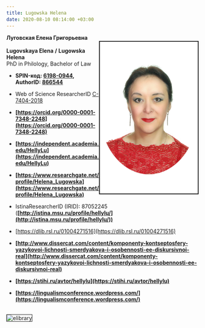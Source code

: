 ```yaml
---
title: Lugowska Helena
date: 2020-08-10 08:14:00 +03:00
---
```


**Луговская Елена Григорьевна**
<br>
<img width="257" height="397" align="right"  border="2" alt="photo" src="Lugowsk_.jpg"/>
<br>
**Lugovskaya Elena**  **/**   **Lugowska Helena**
<br>
PhD in Philology, Bachelor of Law
<br>

* **SPIN-код: [6198-0944](https://www.elibrary.ru/author_profile.asp?authorid=866544), AuthorID: [866544](https://www.elibrary.ru/author_items.asp?authorid=866544)**
* Web of Science ResearcherID [C-7404-2018](https://publons.com/researcher/C-7404-2018/ "Copy and share this profile's URL")
* **[https://orcid.org/0000-0001-7348-2248](https://orcid.org/0000-0001-7348-2248)**
* **[https://independent.academia.edu/HellyLu](https://independent.academia.edu/HellyLu)**
* **[https://www.researchgate.net/profile/Helena_Lugowska](https://www.researchgate.net/profile/Helena_Lugowska)**

* IstinaResearcherID (IRID): 87052245 (**[http://istina.msu.ru/profile/hellylu/](http://istina.msu.ru/profile/hellylu/))**

* [https://dlib.rsl.ru/01004271516](https://dlib.rsl.ru/01004271516)
* **[http://www.dissercat.com/content/komponenty-kontseptosfery-yazykovoi-lichnosti-smerdyakova-i-osobennosti-ee-diskursivnoi-real](http://www.dissercat.com/content/komponenty-kontseptosfery-yazykovoi-lichnosti-smerdyakova-i-osobennosti-ee-diskursivnoi-real)**

* **[https://stihi.ru/avtor/hellylu](https://stihi.ru/avtor/hellylu)**

* **[https://lingualismconference.wordpress.com/](https://lingualismconference.wordpress.com/)**


<br>
  <a href="https://elibrary.ru/author_profile.asp?authorid=866544">
    <img  align="left"  border="1" alt="elibrary" src="https://elibrary.ru/author_counter.aspx?id=866544">
  </a>
<br>



